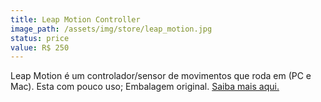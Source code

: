 ```yaml
---
title: Leap Motion Controller
image_path: /assets/img/store/leap_motion.jpg
status: price
value: R$ 250
---
```

Leap Motion é um controlador/sensor de movimentos que roda em (PC e Mac). Esta com pouco uso; Embalagem original. <a href="https://www.leapmotion.com/">Saiba mais aqui.</a>